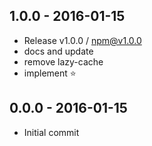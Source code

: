 

## 1.0.0 - 2016-01-15
- Release v1.0.0 / npm@v1.0.0
- docs and update
- remove lazy-cache
- implement :star:

## 0.0.0 - 2016-01-15
- Initial commit
